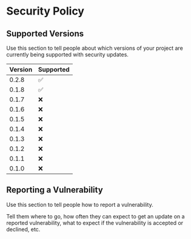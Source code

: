 # Security Policy

## Supported Versions

Use this section to tell people about which versions of your project are
currently being supported with security updates.

| Version | Supported          |
| ------- | ------------------ |
| 0.2.8   | :white_check_mark: |
| 0.1.8   | :white_check_mark: |
| 0.1.7   | :x:                |
| 0.1.6   | :x:                |
| 0.1.5   | :x:                |
| 0.1.4   | :x:                |
| 0.1.3   | :x:                |
| 0.1.2   | :x:                |
| 0.1.1   | :x:                |
| 0.1.0   | :x:                |

## Reporting a Vulnerability

Use this section to tell people how to report a vulnerability.

Tell them where to go, how often they can expect to get an update on a
reported vulnerability, what to expect if the vulnerability is accepted or
declined, etc.
